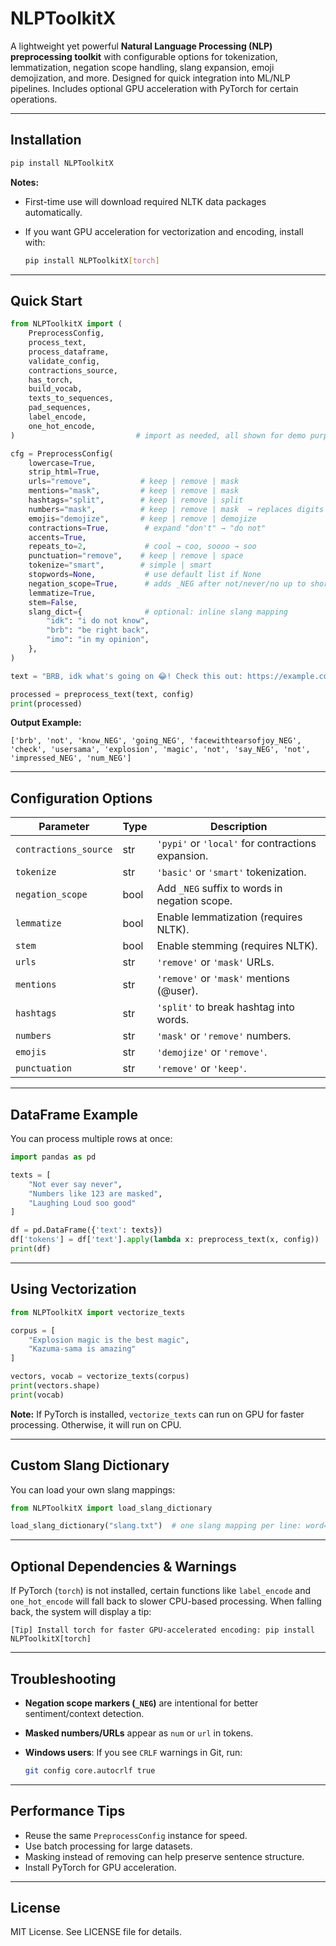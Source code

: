 # NLPToolkitX

A lightweight yet powerful **Natural Language Processing (NLP) preprocessing toolkit** with configurable options for tokenization, lemmatization, negation scope handling, slang expansion, emoji demojization, and more. Designed for quick integration into ML/NLP pipelines. Includes optional GPU acceleration with PyTorch for certain operations.

---

## Installation

```bash
pip install NLPToolkitX
```

**Notes:**

* First-time use will download required NLTK data packages automatically.
* If you want GPU acceleration for vectorization and encoding, install with:

  ```bash
  pip install NLPToolkitX[torch]
  ```

---

## Quick Start

```python
from NLPToolkitX import (
    PreprocessConfig,
    process_text,
    process_dataframe,
    validate_config,
    contractions_source,
    has_torch,
    build_vocab,
    texts_to_sequences,
    pad_sequences,
    label_encode,
    one_hot_encode,
)                           # import as needed, all shown for demo purposes

cfg = PreprocessConfig(
    lowercase=True,
    strip_html=True,
    urls="remove",           # keep | remove | mask
    mentions="mask",         # keep | remove | mask
    hashtags="split",        # keep | remove | split
    numbers="mask",          # keep | remove | mask  → replaces digits with "NUM"
    emojis="demojize",       # keep | remove | demojize
    contractions=True,        # expand "don't" → "do not"
    accents=True,
    repeats_to=2,             # cool → coo, soooo → soo
    punctuation="remove",    # keep | remove | space
    tokenize="smart",        # simple | smart
    stopwords=None,           # use default list if None
    negation_scope=True,      # adds _NEG after not/never/no up to short scope
    lemmatize=True,
    stem=False,
    slang_dict={              # optional: inline slang mapping
        "idk": "i do not know",
        "brb": "be right back",
        "imo": "in my opinion",
    },
)

text = "BRB, idk what's going on 😂! Check this out: https://example.com @Kazuma-sama #ExplosionMagic I won't say I'm not impressed!!! 100%"

processed = preprocess_text(text, config)
print(processed)
```

**Output Example:**

```
['brb', 'not', 'know_NEG', 'going_NEG', 'facewithtearsofjoy_NEG', 'check', 'usersama', 'explosion', 'magic', 'not', 'say_NEG', 'not', 'impressed_NEG', 'num_NEG']
```

---

## Configuration Options

| Parameter             | Type | Description                                       |
| --------------------- | ---- | ------------------------------------------------- |
| `contractions_source` | str  | `'pypi'` or `'local'` for contractions expansion. |
| `tokenize`            | str  | `'basic'` or `'smart'` tokenization.              |
| `negation_scope`      | bool | Add `_NEG` suffix to words in negation scope.     |
| `lemmatize`           | bool | Enable lemmatization (requires NLTK).             |
| `stem`                | bool | Enable stemming (requires NLTK).                  |
| `urls`                | str  | `'remove'` or `'mask'` URLs.                      |
| `mentions`            | str  | `'remove'` or `'mask'` mentions (@user).          |
| `hashtags`            | str  | `'split'` to break hashtag into words.            |
| `numbers`             | str  | `'mask'` or `'remove'` numbers.                   |
| `emojis`              | str  | `'demojize'` or `'remove'`.                       |
| `punctuation`         | str  | `'remove'` or `'keep'`.                           |

---

## DataFrame Example

You can process multiple rows at once:

```python
import pandas as pd

texts = [
    "Not ever say never",
    "Numbers like 123 are masked",
    "Laughing Loud soo good"
]

df = pd.DataFrame({'text': texts})
df['tokens'] = df['text'].apply(lambda x: preprocess_text(x, config))
print(df)
```

---

## Using Vectorization

```python
from NLPToolkitX import vectorize_texts

corpus = [
    "Explosion magic is the best magic",
    "Kazuma-sama is amazing"
]

vectors, vocab = vectorize_texts(corpus)
print(vectors.shape)
print(vocab)
```

**Note:**
If PyTorch is installed, `vectorize_texts` can run on GPU for faster processing. Otherwise, it will run on CPU.

---

## Custom Slang Dictionary

You can load your own slang mappings:

```python
from NLPToolkitX import load_slang_dictionary

load_slang_dictionary("slang.txt")  # one slang mapping per line: word=replacement
```

---

## Optional Dependencies & Warnings

If PyTorch (`torch`) is not installed, certain functions like `label_encode` and `one_hot_encode` will fall back to slower CPU-based processing.
When falling back, the system will display a tip:

```
[Tip] Install torch for faster GPU-accelerated encoding: pip install NLPToolkitX[torch]
```

---

## Troubleshooting

* **Negation scope markers (`_NEG`)** are intentional for better sentiment/context detection.
* **Masked numbers/URLs** appear as `num` or `url` in tokens.
* **Windows users**: If you see `CRLF` warnings in Git, run:

  ```bash
  git config core.autocrlf true
  ```

---

## Performance Tips

* Reuse the same `PreprocessConfig` instance for speed.
* Use batch processing for large datasets.
* Masking instead of removing can help preserve sentence structure.
* Install PyTorch for GPU acceleration.

---

## License

MIT License. See LICENSE file for details.
